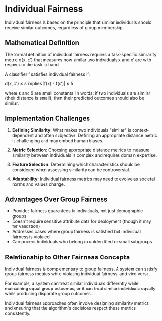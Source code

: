 # Individual Fairness

Individual fairness is based on the principle that similar individuals should receive similar outcomes, regardless of group membership.

## Mathematical Definition

The formal definition of individual fairness requires a task-specific similarity metric d(x, x') that measures how similar two individuals x and x' are with respect to the task at hand. 

A classifier f satisfies individual fairness if:

d(x, x') ≤ ε implies |f(x) - f(x')| ≤ δ

where ε and δ are small constants. In words: if two individuals are similar (their distance is small), then their predicted outcomes should also be similar.

## Implementation Challenges

1. **Defining Similarity**: What makes two individuals "similar" is context-dependent and often subjective. Defining an appropriate distance metric is challenging and may embed human biases.

2. **Metric Selection**: Choosing appropriate distance metrics to measure similarity between individuals is complex and requires domain expertise.

3. **Feature Selection**: Determining which characteristics should be considered when assessing similarity can be controversial.

4. **Adaptability**: Individual fairness metrics may need to evolve as societal norms and values change.

## Advantages Over Group Fairness

- Provides fairness guarantees to individuals, not just demographic groups
- Doesn't require sensitive attribute data for deployment (though it may for validation)
- Addresses cases where group fairness is satisfied but individual fairness is violated
- Can protect individuals who belong to unidentified or small subgroups

## Relationship to Other Fairness Concepts

Individual fairness is complementary to group fairness. A system can satisfy group fairness metrics while violating individual fairness, and vice versa. 

For example, a system can treat similar individuals differently while maintaining equal group outcomes, or it can treat similar individuals equally while producing disparate group outcomes.

Individual fairness approaches often involve designing similarity metrics and ensuring that the algorithm's decisions respect these metrics consistently.